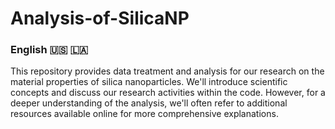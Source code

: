 # Analysis-of-SilicaNP

### English 🇺🇸 🇱🇦

This repository provides data treatment and analysis for our research on the material properties of silica nanoparticles. We'll introduce scientific concepts and discuss our research activities within the code. However, for a deeper understanding of the analysis, we'll often refer to additional resources available online for more comprehensive explanations.
